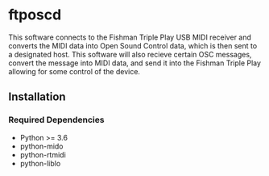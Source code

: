 # ftposcd
This software connects to the Fishman Triple Play USB MIDI receiver and converts the MIDI data into Open Sound Control data, which is then sent to a designated host.  This software will also recieve certain OSC messages, convert the message into MIDI data, and send it into the Fishman Triple Play allowing for some control of the device.



## Installation
### Required Dependencies
* Python >= 3.6
* python-mido
* python-rtmidi
* python-liblo
